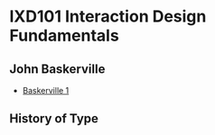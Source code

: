 IXD101 Interaction Design Fundamentals
======================================

John Baskerville
----------------

- [Baskerville 1]()


History of Type
---------------